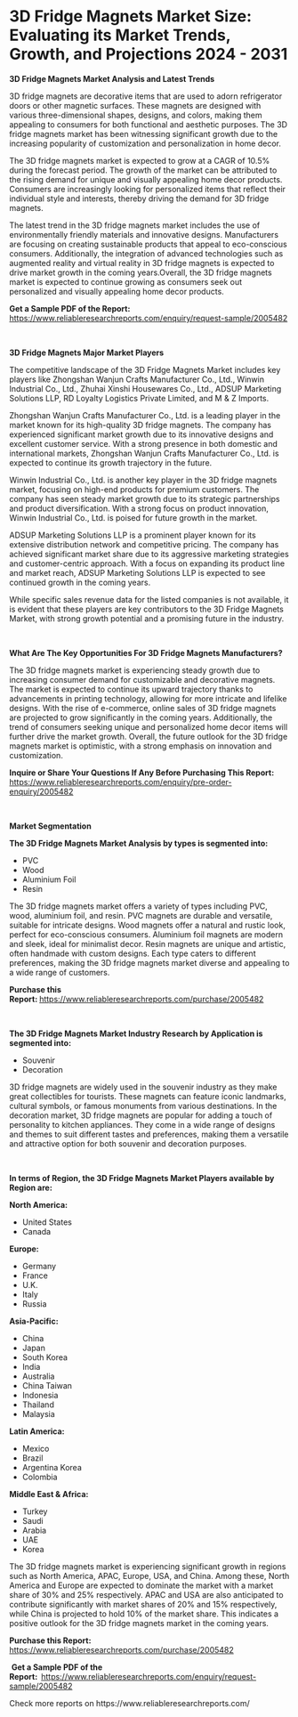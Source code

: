 <p><h1>3D Fridge Magnets Market Size: Evaluating its Market Trends, Growth, and Projections 2024 - 2031</h1></p><p><strong>3D Fridge Magnets Market Analysis and Latest Trends</strong></p>
<p><p>3D fridge magnets are decorative items that are used to adorn refrigerator doors or other magnetic surfaces. These magnets are designed with various three-dimensional shapes, designs, and colors, making them appealing to consumers for both functional and aesthetic purposes. The 3D fridge magnets market has been witnessing significant growth due to the increasing popularity of customization and personalization in home decor.</p><p>The 3D fridge magnets market is expected to grow at a CAGR of 10.5% during the forecast period. The growth of the market can be attributed to the rising demand for unique and visually appealing home decor products. Consumers are increasingly looking for personalized items that reflect their individual style and interests, thereby driving the demand for 3D fridge magnets.</p><p>The latest trend in the 3D fridge magnets market includes the use of environmentally friendly materials and innovative designs. Manufacturers are focusing on creating sustainable products that appeal to eco-conscious consumers. Additionally, the integration of advanced technologies such as augmented reality and virtual reality in 3D fridge magnets is expected to drive market growth in the coming years.Overall, the 3D fridge magnets market is expected to continue growing as consumers seek out personalized and visually appealing home decor products.</p></p>
<p><strong>Get a Sample PDF of the Report:&nbsp;</strong> <a href="https://www.reliableresearchreports.com/enquiry/request-sample/2005482">https://www.reliableresearchreports.com/enquiry/request-sample/2005482</a></p>
<p>&nbsp;</p>
<p><strong>3D Fridge Magnets Major Market Players</strong></p>
<p><p>The competitive landscape of the 3D Fridge Magnets Market includes key players like Zhongshan Wanjun Crafts Manufacturer Co., Ltd., Winwin Industrial Co., Ltd., Zhuhai Xinshi Housewares Co., Ltd., ADSUP Marketing Solutions LLP, RD Loyalty Logistics Private Limited, and M & Z Imports.</p><p>Zhongshan Wanjun Crafts Manufacturer Co., Ltd. is a leading player in the market known for its high-quality 3D fridge magnets. The company has experienced significant market growth due to its innovative designs and excellent customer service. With a strong presence in both domestic and international markets, Zhongshan Wanjun Crafts Manufacturer Co., Ltd. is expected to continue its growth trajectory in the future.</p><p>Winwin Industrial Co., Ltd. is another key player in the 3D fridge magnets market, focusing on high-end products for premium customers. The company has seen steady market growth due to its strategic partnerships and product diversification. With a strong focus on product innovation, Winwin Industrial Co., Ltd. is poised for future growth in the market.</p><p>ADSUP Marketing Solutions LLP is a prominent player known for its extensive distribution network and competitive pricing. The company has achieved significant market share due to its aggressive marketing strategies and customer-centric approach. With a focus on expanding its product line and market reach, ADSUP Marketing Solutions LLP is expected to see continued growth in the coming years.</p><p>While specific sales revenue data for the listed companies is not available, it is evident that these players are key contributors to the 3D Fridge Magnets Market, with strong growth potential and a promising future in the industry.</p></p>
<p>&nbsp;</p>
<p><strong>What Are The Key Opportunities For 3D Fridge Magnets Manufacturers?</strong></p>
<p><p>The 3D fridge magnets market is experiencing steady growth due to increasing consumer demand for customizable and decorative magnets. The market is expected to continue its upward trajectory thanks to advancements in printing technology, allowing for more intricate and lifelike designs. With the rise of e-commerce, online sales of 3D fridge magnets are projected to grow significantly in the coming years. Additionally, the trend of consumers seeking unique and personalized home decor items will further drive the market growth. Overall, the future outlook for the 3D fridge magnets market is optimistic, with a strong emphasis on innovation and customization.</p></p>
<p><strong>Inquire or Share Your Questions If Any Before Purchasing This Report:</strong> <a href="https://www.reliableresearchreports.com/enquiry/pre-order-enquiry/2005482">https://www.reliableresearchreports.com/enquiry/pre-order-enquiry/2005482</a></p>
<p>&nbsp;</p>
<p><strong>Market Segmentation</strong></p>
<p><strong>The 3D Fridge Magnets Market Analysis by types is segmented into:</strong></p>
<p><ul><li>PVC</li><li>Wood</li><li>Aluminium Foil</li><li>Resin</li></ul></p>
<p><p>The 3D fridge magnets market offers a variety of types including PVC, wood, aluminium foil, and resin. PVC magnets are durable and versatile, suitable for intricate designs. Wood magnets offer a natural and rustic look, perfect for eco-conscious consumers. Aluminium foil magnets are modern and sleek, ideal for minimalist decor. Resin magnets are unique and artistic, often handmade with custom designs. Each type caters to different preferences, making the 3D fridge magnets market diverse and appealing to a wide range of customers.</p></p>
<p><strong>Purchase this Report:&nbsp;</strong><a href="https://www.reliableresearchreports.com/purchase/2005482">https://www.reliableresearchreports.com/purchase/2005482</a></p>
<p>&nbsp;</p>
<p><strong>The 3D Fridge Magnets Market Industry Research by Application is segmented into:</strong></p>
<p><ul><li>Souvenir</li><li>Decoration</li></ul></p>
<p><p>3D fridge magnets are widely used in the souvenir industry as they make great collectibles for tourists. These magnets can feature iconic landmarks, cultural symbols, or famous monuments from various destinations. In the decoration market, 3D fridge magnets are popular for adding a touch of personality to kitchen appliances. They come in a wide range of designs and themes to suit different tastes and preferences, making them a versatile and attractive option for both souvenir and decoration purposes.</p></p>
<p>&nbsp;</p>
<p><strong>In terms of Region, the 3D Fridge Magnets Market Players available by Region are:</strong></p>
<p>
    <p> <strong> North America: </strong>
        <ul>
            <li>United States</li>
            <li>Canada</li>
        </ul>
        </p> 
    <p> <strong> Europe: </strong>
        <ul>
            <li>Germany</li>
            <li>France</li>
            <li>U.K.</li>
            <li>Italy</li>
            <li>Russia</li>
        </ul>
        </p> 
    <p> <strong> Asia-Pacific: </strong>
        <ul>
            <li>China</li>
            <li>Japan</li>
            <li>South Korea</li>
            <li>India</li>
            <li>Australia</li>
            <li>China Taiwan</li>
            <li>Indonesia</li>
            <li>Thailand</li>
            <li>Malaysia</li>
        </ul>
        </p> 
    <p> <strong> Latin America: </strong>
        <ul>
            <li>Mexico</li>
            <li>Brazil</li>
            <li>Argentina Korea</li>
            <li>Colombia</li>
        </ul>
        </p> 
    <p> <strong> Middle East & Africa: </strong>
        <ul>
            <li>Turkey</li>
            <li>Saudi</li>
            <li>Arabia</li>
            <li>UAE</li>
            <li>Korea</li>
        </ul>
    </p>
    </p>
<p><p>The 3D fridge magnets market is experiencing significant growth in regions such as North America, APAC, Europe, USA, and China. Among these, North America and Europe are expected to dominate the market with a market share of 30% and 25% respectively. APAC and USA are also anticipated to contribute significantly with market shares of 20% and 15% respectively, while China is projected to hold 10% of the market share. This indicates a positive outlook for the 3D fridge magnets market in the coming years.</p></p>
<p><strong>Purchase this Report: </strong><a href="https://www.reliableresearchreports.com/purchase/2005482">https://www.reliableresearchreports.com/purchase/2005482</a></p>
<p>&nbsp;<strong>Get a Sample PDF of the Report:&nbsp;&nbsp;</strong><a href="https://www.reliableresearchreports.com/enquiry/request-sample/2005482">https://www.reliableresearchreports.com/enquiry/request-sample/2005482</a></p>
<p><strong></strong></p>
<p>Check more reports on https://www.reliableresearchreports.com/</p>